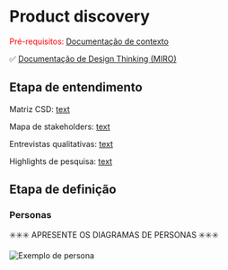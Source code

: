 # Product discovery

<span style="color:red">Pré-requisitos: <a href="01-Contexto.md"> Documentação de contexto</a></span>

✅ [Documentação de Design Thinking (MIRO)](files/processo-dt.pdf)

## Etapa de entendimento

Matriz CSD: [text](<files/Matriz CSD (1).pdf>)

Mapa de stakeholders: [text](<files/Mapa de Stakeholders (1).pdf>)

Entrevistas qualitativas: [text](<files/Entrevista Qualitativa (1).pdf>)

Highlights de pesquisa: [text](<files/Highlights de Pesquisa (1).pdf>)


## Etapa de definição

### Personas

✳️✳️✳️ APRESENTE OS DIAGRAMAS DE PERSONAS ✳️✳️✳️

![Exemplo de persona](<images/Personas e Histórias (2).jpg>)
